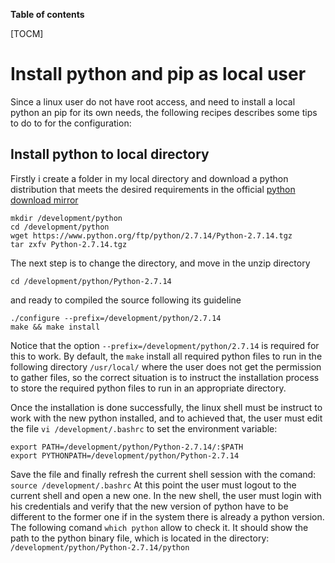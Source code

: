 **Table of contents**

[TOCM]

# Install python and pip as local user
Since a linux user do not have root access, and need to install a local python an pip for its own needs, the following recipes describes some tips to do to for the configuration:

## Install python to local directory
Firstly i create a folder in my local directory and download a python distribution that meets the desired requirements in the official [python download mirror](https://www.python.org/ftp/python/ "Python download mirror")

````
mkdir /development/python
cd /development/python
wget https://www.python.org/ftp/python/2.7.14/Python-2.7.14.tgz
tar zxfv Python-2.7.14.tgz
````
The next step is to change the directory, and move in the unzip directory

````
cd /development/python/Python-2.7.14
````
and ready to compiled the source following its guideline
````
./configure --prefix=/development/python/2.7.14
make && make install
````
Notice that the option `--prefix=/development/python/2.7.14` is required for this to work. By default, the `make` install all required python files to run in the following directory `/usr/local/` where the user does not get the permission to gather files, so the correct situation is to instruct the installation process to store the required python files to run in an appropriate directory.

Once the installation is done successfully, the linux shell must be instruct to work with the new python installed, and to achieved that, the user must edit the file 
`vi /development/.bashrc` to set the environment variable:

```
export PATH=/development/python/Python-2.7.14/:$PATH
export PYTHONPATH=/development/python/Python-2.7.14
```
Save the file and finally refresh the current shell session with the comand:
`source /development/.bashrc`
At this point the user must logout to the current shell and open a new one. In the new shell, the user must login with his credentials and verify that the new version of python have to be different to the former one if in the system there is already a python version.
The following comand `which python` allow to check it.
It should show the path to the python binary file, which is located in the directory: 
`/development/python/Python-2.7.14/python`
